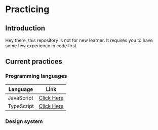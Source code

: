 # Practicing

## Introduction

Hey there, this repository is not for new learner. It requires you to have some few experience in code first

## Current practices

### Programming languages

| Language      | Link                                           |
| ------------- | -------------                                  |
| JavaScript    | [Click Here](./programming-languages/js/README.md)                   |
| TypeScript    | [Click Here](./programming-languages/ts/README.md)                   |

### Design system

